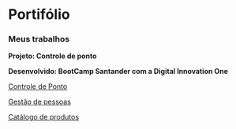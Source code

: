 # Portifólio

### Meus trabalhos

**Projeto: Controle de ponto** 

**Desenvolvido: BootCamp Santander  com a Digital Innovation One**

[Controle de Ponto](https://github.com/fabiopereirareis/Controle-de-Ponto)

[Gestão de pessoas](https://github.com/fabiopereirareis/Gestao_de_Pessoas)

[Catálogo de produtos](https://github.com/fabiopereirareis/Product-Catalog)
